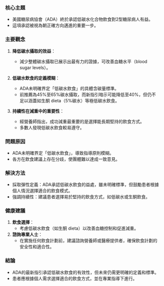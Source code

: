 ### 核心主題
- 美國糖尿病協會（ADA）終於承認低碳水化合物飲食對2型糖尿病人有益。
- 這項承認被視為朝正確方向邁進的重要一步。

### 主要觀念
1. **降低碳水攝取的效益**：
   - 減少整體碳水攝取已展示出最有力的證據，可改善血糖水平（blood sugar levels）。
   
2. **低碳水飲食的定義模糊**：
   - ADA未明確界定「低碳水飲食」的具體含碳量標準。
   - 前推薦為45%至65%碳水攝取，而新指引暗示可能降低至40%，但仍不足以涵蓋如生酮 dieta（5%碳水）等極低碳水飲食。

3. **持續性在減重中的重要性**：
   - 經營養師指出，成功減重最重要的是選擇能長期堅持的飲食方式。
   - 多數人發現低碳水飲食較易遵守。

### 問題原因
- ADA未明確界定「低碳水飲食」，導致指導原則模糊。
- 各方在飲食建議上存在分歧，使團體難以達成一致意見。

### 解決方法
- 採取彈性定義：ADA承認低碳水飲食的益處，雖未明確標準，但鼓勵患者根據個人情況選擇適合的飲食模式。
- 強調持續性：建議患者選擇易於堅持的飲食方式，如低碳水或生酮飲食。

### 健康建議
1. **飲食選擇**：
   - 考慮低碳水飲食（如生酮 dieta）以改善血糖控制和促進減重。
2. **諮詢專業人士**：
   - 在實施任何飲食計劃前，建議諮詢營養師或醫療提供者，確保飲食計劃的安全性和適合性。

### 結論
- ADA的最新指引承認低碳水飲食的有效性，但未來仍需更明確的定義和標準。
- 患者應根據個人需求選擇適合的飲食方式，並在專業指導下進行。